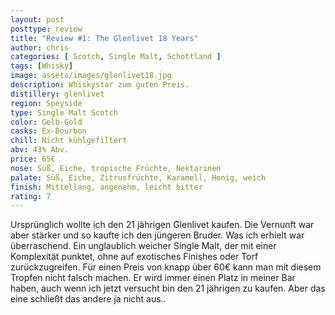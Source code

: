 ```yaml
---
layout: post
posttype: review
title: "Review #1: The Glenlivet 18 Years"
author: chris
categories: [ Scotch, Single Malt, Schottland ]
tags: [Whisky]
image: assets/images/glenlivet18.jpg
description: Whiskystar zum guten Preis.
distillery: glenlivet
region: Speyside
type: Single Malt Scotch
color: Gelb-Gold
casks: Ex-Bourbon
chill: Nicht kühlgefiltert
abv: 43% Abv.
price: 65€
nose: Süß, Eiche, tropische Früchte, Nektarinen
palate: Süß, Eiche, Zitrusfrüchte, Karamell, Honig, weich
finish: Mittellang, angenehm, leicht bitter
rating: 7
---
```


Ursprünglich wollte ich den 21 jährigen Glenlivet kaufen. Die Vernunft war aber stärker und so kaufte ich den jüngeren Bruder. Was ich erhielt war überraschend.
Ein unglaublich weicher Single Malt, der mit einer Komplexität punktet, ohne auf exotisches Finishes oder Torf zurückzugreifen.
Für einen Preis von knapp über 60€ kann man mit diesem Tropfen nicht falsch machen. Er wird immer einen Platz in meiner Bar haben, auch wenn ich jetzt versucht bin den 21 jährigen zu kaufen. Aber das eine schließt das andere ja nicht aus..
